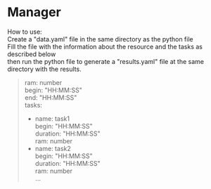 # Manager
How to use:\
Create a "data.yaml" file in the same directory as the python file\
Fill the file with the information about the resource and the tasks as described below\
then run the python file to generate a "results.yaml" file at the same directory with the results.

> ram: number\
> begin: "HH:MM:SS"\
> end: "HH:MM:SS"\
> tasks:
>   - name: task1\
>     begin: "HH:MM:SS"\
>     duration: "HH:MM:SS"\
>     ram: number
>   - name: task2\
>     begin: "HH:MM:SS"\
>     duration: "HH:MM:SS"\
>     ram: number\
> ...